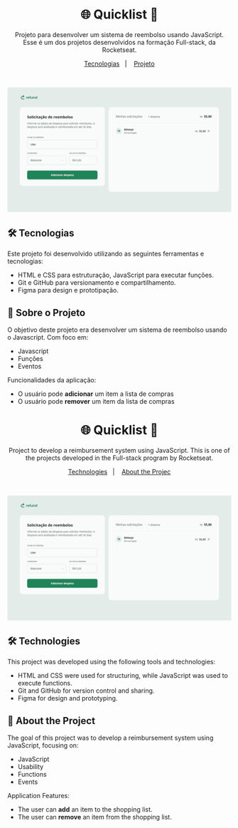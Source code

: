 <h1 align="center"> 🌐 Quicklist 📱 </h1>

<p align="center">
Projeto para desenvolver um sistema de reembolso usando JavaScript. Esse é um dos projetos desenvolvidos na formação Full-stack, da Rocketseat. <br/>
</p>

<p align="center">
  <a href="#-tecnologias">Tecnologias</a>&nbsp;&nbsp;&nbsp;|&nbsp;&nbsp;&nbsp;
  <a href="#-projeto">Projeto</a>
</p>

<br>

![imagem-do-projeto](https://github.com/ruhancmendes/Projeto-Refund/blob/main/thumbnail/Projeto-Refund.gif?raw=true)

## 🛠️ Tecnologias

Este projeto foi desenvolvido utilizando as seguintes ferramentas e tecnologias:

- HTML e CSS para estruturação, JavaScript para executar funções.
- Git e GitHub para versionamento e compartilhamento.
- Figma para design e prototipação.

## 📄 Sobre o Projeto

O objetivo deste projeto era desenvolver um sistema de reembolso usando o Javascript.  Com foco em:

- Javascript
- Funções
- Eventos

Funcionalidades da aplicação:

- O usuário pode **adicionar** um item a lista de compras
- O usuário pode **remover** um item da lista de compras


<h1 align="center"> 🌐 Quicklist 📱 </h1>

<p align="center">
Project to develop a reimbursement system using JavaScript. This is one of the projects developed in the Full-stack program by Rocketseat. <br/>
</p>

<p align="center">
  <a href="#-Technologies">Technologies</a>&nbsp;&nbsp;&nbsp;|&nbsp;&nbsp;&nbsp;
  <a href="#-Project">About the Projec</a>
</p>

<br>

![imagem-do-projeto](https://github.com/ruhancmendes/Projeto-Refund/blob/main/thumbnail/Projeto-Refund.gif?raw=true)

## 🛠️ Technologies

This project was developed using the following tools and technologies:

- HTML and CSS were used for structuring, while JavaScript was used to execute functions.
- Git and GitHub for version control and sharing.
- Figma for design and prototyping.

## 📄 About the Project
The goal of this project was to develop a reimbursement system using JavaScript, focusing on:

- JavaScript
- Usability
- Functions
- Events

Application Features:

- The user can **add** an item to the shopping list.
- The user can **remove** an item from the shopping list.
